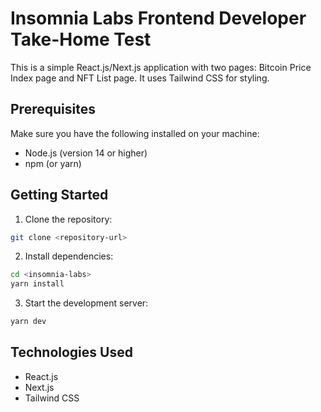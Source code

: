 # Insomnia Labs Frontend Developer Take-Home Test

This is a simple React.js/Next.js application with two pages: Bitcoin Price Index page and NFT List page. It uses Tailwind CSS for styling.

## Prerequisites

Make sure you have the following installed on your machine:

- Node.js (version 14 or higher)
- npm (or yarn)

## Getting Started

1. Clone the repository:

```bash
git clone <repository-url>
```

2. Install dependencies:

```bash
cd <insomnia-labs>
yarn install
```

3. Start the development server:

```bash
yarn dev
```

## Technologies Used

- React.js
- Next.js
- Tailwind CSS
